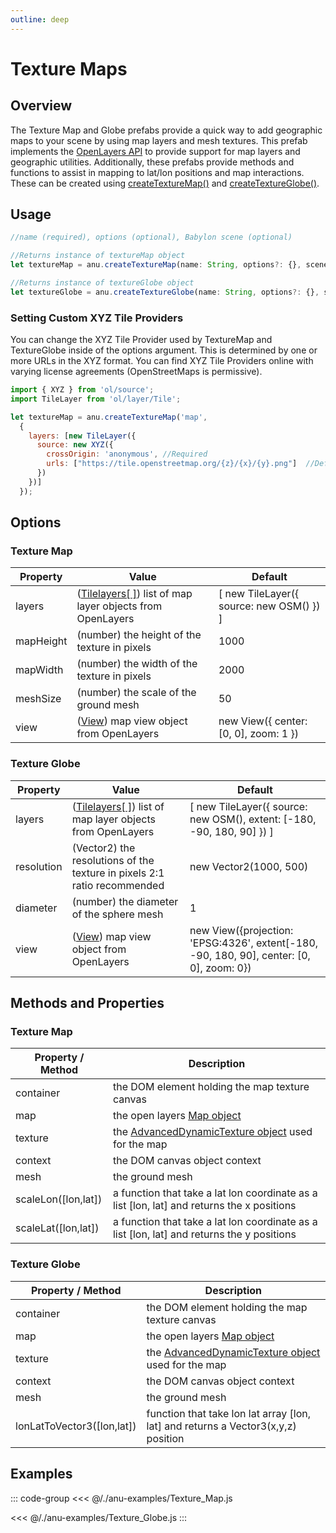 ```yaml
---
outline: deep
---
```


<script setup>
  //import singleView from  "../../vue_components/singleView.vue"
  import { textureMap } from  "../../anu-examples/Texture_Map.js"
  import { textureGlobe } from  "../../anu-examples/Texture_Globe.js"
</script>


# Texture Maps

## Overview
The Texture Map and Globe prefabs provide a quick way to add geographic maps to your scene by using map layers and mesh textures. This prefab implements the [OpenLayers API](https://openlayers.org/) to provide support for map layers and geographic utilities. Additionally, these prefabs provide methods and functions to assist in mapping to lat/lon positions and map interactions. These can be created using [createTextureMap()](/api/modules.md#createtexturemap) and [createTextureGlobe()](/api/modules.md#createtextureglobe).

## Usage

```js
//name (required), options (optional), Babylon scene (optional)

//Returns instance of textureMap object
let textureMap = anu.createTextureMap(name: String, options?: {}, scene?: BABYLON.Scene);

//Returns instance of textureGlobe object
let textureGlobe = anu.createTextureGlobe(name: String, options?: {}, scene?: BABYLON.Scene);
```

### Setting Custom XYZ Tile Providers
You can change the XYZ Tile Provider used by TextureMap and TextureGlobe inside of the options argument. This is determined by one or more URLs in the XYZ format. You can find XYZ Tile Providers online with varying license agreements (OpenStreetMaps is permissive).

```js
import { XYZ } from 'ol/source';
import TileLayer from 'ol/layer/Tile';

let textureMap = anu.createTextureMap('map', 
  {
    layers: [new TileLayer({
      source: new XYZ({
        crossOrigin: 'anonymous', //Required
        urls: ["https://tile.openstreetmap.org/{z}/{x}/{y}.png"]  //Default URL, replace or add to array
      })
    })]
  });
```

## Options

### Texture Map

| Property       |      Value      |  Default |
| ------------- | ------------- | ------------- |
|   layers  | ([Tilelayers[ ]](https://openlayers.org/en/latest/apidoc/module-ol_layer_Tile-TileLayer.html)) list of map layer objects from OpenLayers  | [ new TileLayer({ source: new OSM() }) ] |
| mapHeight    |   (number) the height of the texture in pixels   |   1000 |
| mapWidth    |   (number) the width of the texture in pixels   |   2000 |
| meshSize   |   (number) the scale of the ground mesh  |   50 |
|   view  | ([View](https://openlayers.org/en/latest/apidoc/module-ol_View-View.html)) map view object from OpenLayers  | new View({ center: [0, 0], zoom: 1 }) |

### Texture Globe

| Property       |      Value      |  Default |
| ------------- | ------------- | ------------- |
|   layers  | ([Tilelayers[ ]](https://openlayers.org/en/latest/apidoc/module-ol_layer_Tile-TileLayer.html)) list of map layer objects from OpenLayers  | [ new TileLayer({ source: new OSM(), extent: [-180, -90, 180, 90] }) ] |
| resolution | (Vector2) the resolutions of the texture in pixels 2:1 ratio recommended | new Vector2(1000, 500) |
| diameter  |   (number) the diameter of the sphere mesh  |   1 |
|   view  | ([View](https://openlayers.org/en/latest/apidoc/module-ol_View-View.html)) map view object from OpenLayers  |  new View({projection: 'EPSG:4326', extent[-180, -90, 180, 90], center: [0, 0], zoom: 0}) |

## Methods and Properties

### Texture Map

| Property / Method      |      Description     |
| ------------- | ------------- |
|   container  |  the DOM element holding the map texture canvas  |
|   map  |  the open layers [Map object](https://openlayers.org/en/latest/apidoc/module-ol_Map-Map.html)   |
|   texture |  the [AdvancedDynamicTexture object](https://doc.babylonjs.com/typedoc/classes/BABYLON.GUI.AdvancedDynamicTexture) used for the map  |
|   context  |  the DOM canvas object context  |
| mesh | the ground mesh |
| scaleLon([lon,lat]) | a function that take a lat lon coordinate as a list [lon, lat] and returns the x positions |
| scaleLat([lon,lat]) | a function that take a lat lon coordinate as a list [lon, lat] and returns the y positions |

### Texture Globe

| Property / Method      |      Description     |
| ------------- | ------------- |
|   container  |  the DOM element holding the map texture canvas  |
|   map  |  the open layers [Map object](https://openlayers.org/en/latest/apidoc/module-ol_Map-Map.html)   |
|   texture |  the [AdvancedDynamicTexture object](https://doc.babylonjs.com/typedoc/classes/BABYLON.GUI.AdvancedDynamicTexture) used for the map  |
|   context  |  the DOM canvas object context  |
| mesh | the ground mesh |
| lonLatToVector3([lon,lat])  | function that take lon lat array [lon, lat] and returns a Vector3(x,y,z) position |

## Examples

<singleView :scene="textureMap" />

<singleView :scene="textureGlobe" />

::: code-group
<<< @/./anu-examples/Texture_Map.js

<<< @/./anu-examples/Texture_Globe.js
:::